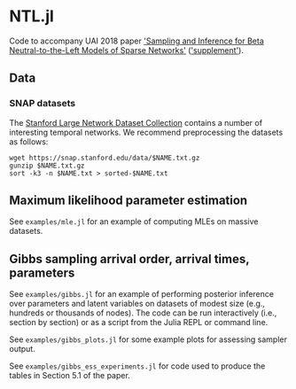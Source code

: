 # NTL.jl
Code to accompany UAI 2018 paper ['Sampling and Inference for Beta Neutral-to-the-Left Models of Sparse Networks'](http://auai.org/uai2018/proceedings/papers/185.pdf)  (['supplement'](http://auai.org/uai2018/proceedings/supplements/Supplementary-Paper185.pdf)).

## Data

### SNAP datasets

The [Stanford Large Network Dataset Collection](https://snap.stanford.edu/data/#temporal) contains a number of interesting temporal networks.
We recommend preprocessing the datasets as follows:

    wget https://snap.stanford.edu/data/$NAME.txt.gz
    gunzip $NAME.txt.gz
    sort -k3 -n $NAME.txt > sorted-$NAME.txt


## Maximum likelihood parameter estimation

See `examples/mle.jl` for an example of computing MLEs on massive datasets.


## Gibbs sampling arrival order, arrival times, parameters

See `examples/gibbs.jl` for an example of performing posterior inference over parameters
and latent variables on datasets of modest size (e.g., hundreds or thousands of nodes).
The code can be run interactively (i.e., section by section) or as a script
from the Julia REPL or command line.

See `examples/gibbs_plots.jl` for some example plots for assessing sampler output.

See `examples/gibbs_ess_experiments.jl` for code used to produce the tables in Section 5.1
of the paper.
